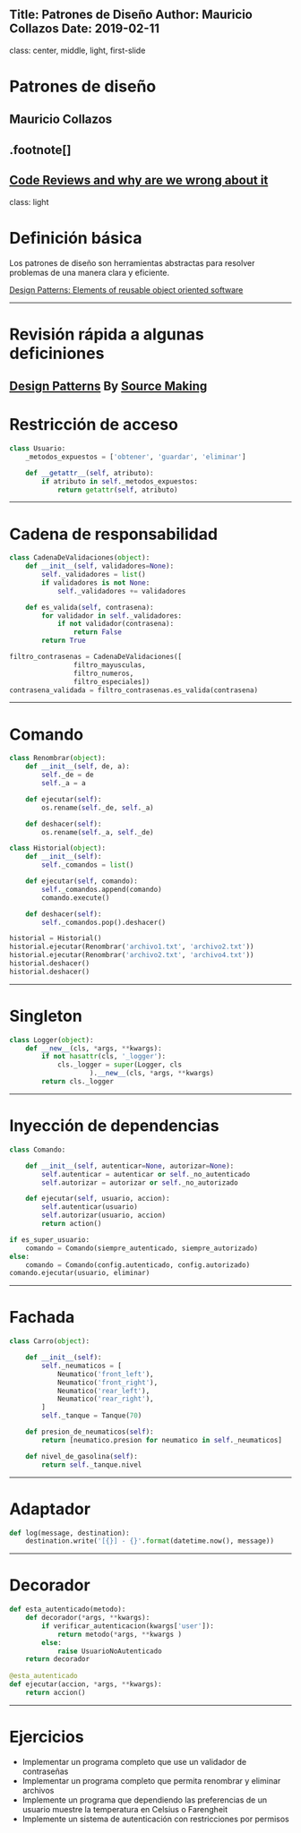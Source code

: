 Title: Patrones de Diseño
Author: Mauricio Collazos
Date: 2019-02-11
![]()
---
class: center, middle, light, first-slide
# Patrones de diseño
## Mauricio Collazos
.footnote[]
---
[Code Reviews and why are we wrong about it](https://speakerdeck.com/asendecka/code-review-and-why-are-we-wrong-about-it-and-how-to-use-it-to-our-advantage)
---
class: light
# Definición básica

Los patrones de diseño son herramientas abstractas para resolver problemas de una manera clara y eficiente.

[Design Patterns: Elements of reusable object oriented software](https://www.amazon.com/Design-Patterns-Elements-Reusable-Object-Oriented/dp/0201633612)
 
---
# Revisión rápida a algunas deficiniones

[Design Patterns](https://sourcemaking.com/design_patterns) By [Source Making](https://sourcemaking.com/) 
---
# Restricción de acceso

```python
class Usuario:
    _metodos_expuestos = ['obtener', 'guardar', 'eliminar']

    def __getattr__(self, atributo):
        if atributo in self._metodos_expuestos:
            return getattr(self, atributo)
```

---
# Cadena de responsabilidad
```python
class CadenaDeValidaciones(object):
    def __init__(self, validadores=None):
        self._validadores = list()
        if validadores is not None:
            self._validadores += validadores

    def es_valida(self, contrasena):
        for validador in self._validadores:
            if not validador(contrasena):
                return False  
        return True

filtro_contrasenas = CadenaDeValidaciones([
                filtro_mayusculas,
                filtro_numeros,
                filtro_especiales])
contrasena_validada = filtro_contrasenas.es_valida(contrasena)
```

---
# Comando
```python
class Renombrar(object):
    def __init__(self, de, a):
        self._de = de
        self._a = a

    def ejecutar(self):
        os.rename(self._de, self._a)

    def deshacer(self):
        os.rename(self._a, self._de)

class Historial(object):
    def __init__(self):
        self._comandos = list()

    def ejecutar(self, comando):
        self._comandos.append(comando)
        comando.execute()

    def deshacer(self):
        self._comandos.pop().deshacer()

historial = Historial()
historial.ejecutar(Renombrar('archivo1.txt', 'archivo2.txt'))
historial.ejecutar(Renombrar('archivo2.txt', 'archivo4.txt'))
historial.deshacer()
historial.deshacer()
```
---
# Singleton
```python
class Logger(object):
    def __new__(cls, *args, **kwargs):
        if not hasattr(cls, '_logger'):
            cls._logger = super(Logger, cls
                    ).__new__(cls, *args, **kwargs)
        return cls._logger
```
---
# Inyección de dependencias
```python
class Comando:

    def __init__(self, autenticar=None, autorizar=None):
        self.autenticar = autenticar or self._no_autenticado
        self.autorizar = autorizar or self._no_autorizado

    def ejecutar(self, usuario, accion):
        self.autenticar(usuario)
        self.autorizar(usuario, accion)
        return action()

if es_super_usuario:
    comando = Comando(siempre_autenticado, siempre_autorizado)
else:
    comando = Comando(config.autenticado, config.autorizado)
comando.ejecutar(usuario, eliminar)
```
---
# Fachada
```python
class Carro(object):

    def __init__(self):
        self._neumaticos = [
            Neumatico('front_left'),
            Neumatico('front_right'),
            Neumatico('rear_left'),
            Neumatico('rear_right'), 
        ]
        self._tanque = Tanque(70)

    def presion_de_neumaticos(self):
        return [neumatico.presion for neumatico in self._neumaticos]

    def nivel_de_gasolina(self):
        return self._tanque.nivel
```
---
# Adaptador
```python
def log(message, destination):
    destination.write('[{}] - {}'.format(datetime.now(), message))
```


---
# Decorador
```python
def esta_autenticado(metodo):
    def decorador(*args, **kwargs):
        if verificar_autenticacion(kwargs['user']):
            return metodo(*args, **kwargs )
        else:
            raise UsuarioNoAutenticado
    return decorador
    
@esta_autenticado
def ejecutar(accion, *args, **kwargs):
    return accion()
```

---
# Ejercicios
- Implementar un programa completo que use un validador de contraseñas
- Implementar un programa completo que permita renombrar  y eliminar archivos
- Implemente un programa que dependiendo las preferencias de un usuario muestre la temperatura en Celsius o Farengheit
- Implemente un sistema de autenticación con restricciones por permisos